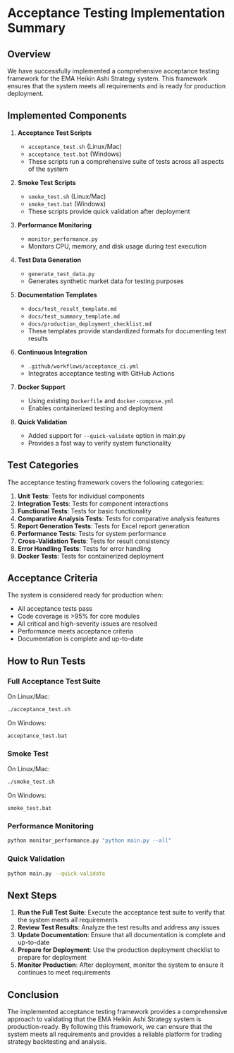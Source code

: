 # Acceptance Testing Implementation Summary

## Overview

We have successfully implemented a comprehensive acceptance testing framework for the EMA Heikin Ashi Strategy system. This framework ensures that the system meets all requirements and is ready for production deployment.

## Implemented Components

1. **Acceptance Test Scripts**
   - `acceptance_test.sh` (Linux/Mac)
   - `acceptance_test.bat` (Windows)
   - These scripts run a comprehensive suite of tests across all aspects of the system

2. **Smoke Test Scripts**
   - `smoke_test.sh` (Linux/Mac)
   - `smoke_test.bat` (Windows)
   - These scripts provide quick validation after deployment

3. **Performance Monitoring**
   - `monitor_performance.py`
   - Monitors CPU, memory, and disk usage during test execution

4. **Test Data Generation**
   - `generate_test_data.py`
   - Generates synthetic market data for testing purposes

5. **Documentation Templates**
   - `docs/test_result_template.md`
   - `docs/test_summary_template.md`
   - `docs/production_deployment_checklist.md`
   - These templates provide standardized formats for documenting test results

6. **Continuous Integration**
   - `.github/workflows/acceptance_ci.yml`
   - Integrates acceptance testing with GitHub Actions

7. **Docker Support**
   - Using existing `Dockerfile` and `docker-compose.yml`
   - Enables containerized testing and deployment

8. **Quick Validation**
   - Added support for `--quick-validate` option in main.py
   - Provides a fast way to verify system functionality

## Test Categories

The acceptance testing framework covers the following categories:

1. **Unit Tests**: Tests for individual components
2. **Integration Tests**: Tests for component interactions
3. **Functional Tests**: Tests for basic functionality
4. **Comparative Analysis Tests**: Tests for comparative analysis features
5. **Report Generation Tests**: Tests for Excel report generation
6. **Performance Tests**: Tests for system performance
7. **Cross-Validation Tests**: Tests for result consistency
8. **Error Handling Tests**: Tests for error handling
9. **Docker Tests**: Tests for containerized deployment

## Acceptance Criteria

The system is considered ready for production when:

- All acceptance tests pass
- Code coverage is >95% for core modules
- All critical and high-severity issues are resolved
- Performance meets acceptance criteria
- Documentation is complete and up-to-date

## How to Run Tests

### Full Acceptance Test Suite

On Linux/Mac:
```bash
./acceptance_test.sh
```

On Windows:
```
acceptance_test.bat
```

### Smoke Test

On Linux/Mac:
```bash
./smoke_test.sh
```

On Windows:
```
smoke_test.bat
```

### Performance Monitoring

```bash
python monitor_performance.py "python main.py --all"
```

### Quick Validation

```bash
python main.py --quick-validate
```

## Next Steps

1. **Run the Full Test Suite**: Execute the acceptance test suite to verify that the system meets all requirements
2. **Review Test Results**: Analyze the test results and address any issues
3. **Update Documentation**: Ensure that all documentation is complete and up-to-date
4. **Prepare for Deployment**: Use the production deployment checklist to prepare for deployment
5. **Monitor Production**: After deployment, monitor the system to ensure it continues to meet requirements

## Conclusion

The implemented acceptance testing framework provides a comprehensive approach to validating that the EMA Heikin Ashi Strategy system is production-ready. By following this framework, we can ensure that the system meets all requirements and provides a reliable platform for trading strategy backtesting and analysis.
